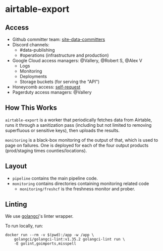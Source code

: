 # airtable-export

## Access
* Github committer team: [site-data-committers](https://github.com/orgs/CAVaccineInventory/teams/site-data-committers)
* Discord channels:
    * #data-publishing
    * #operations (infrastructure and production)
* Google Cloud access managers: @Vallery, @Robert S, @Alex V
    * Logs
    * Monitoring
    * Deployments
    * Storage buckets (for serving the "API")
* Honeycomb access: [self-request](https://ui.honeycomb.io/join_team/vaccinateca)
* Pagerduty access managers: @Vallery


## How This Works

`airtable-export` is a worker that periodically fetches data from
Airtable, runs it through a sanitization pass (including but not
limited to removing superfluous or sensitive keys), then uploads the
results.

`monitoring` is a black-box monitoring of the output of that, which is
used to page on failures.  One is deployed for each of the four output
products (prod/staging times counties/locations).

## Layout

* `pipeline` contains the main pipeline code.
* `monitoring` contains directories containing monitoring related code
  * `monitoring/freshcf` is the freshness monitor and prober.

## Linting

We use [golangci](https://golangci-lint.run/)'s linter wrapper.

To run locally, run:

``` shell
docker run --rm -v $(pwd):/app -w /app \
    golangci/golangci-lint:v1.35.2 golangci-lint run \
    -E golint,goimports,misspell
```
